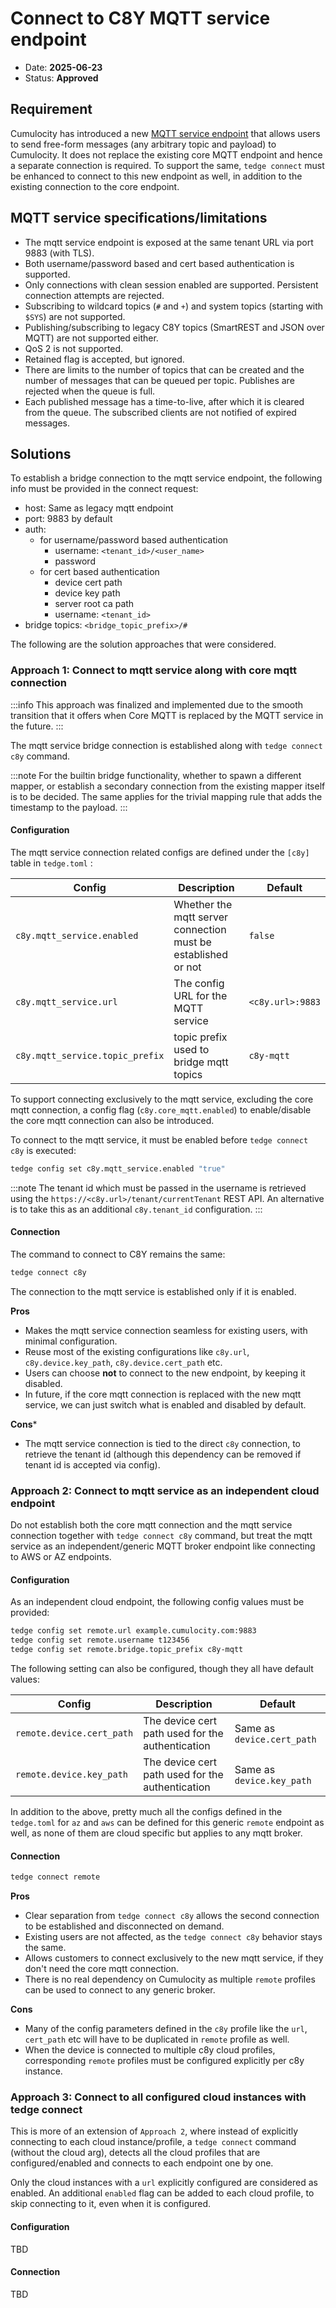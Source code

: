 # Connect to C8Y MQTT service endpoint

* Date: __2025-06-23__
* Status: __Approved__

## Requirement

Cumulocity has introduced a new [MQTT service endpoint](https://cumulocity.com/docs/device-integration/mqtt-service)
that allows users to send free-form messages (any arbitrary topic and payload) to Cumulocity.
It does not replace the existing core MQTT endpoint and hence a separate connection is required.
To support the same, `tedge connect` must be enhanced to connect to this new endpoint as well,
in addition to the existing connection to the core endpoint.

## MQTT service specifications/limitations

- The mqtt service endpoint is exposed at the same tenant URL via port 9883 (with TLS).
- Both username/password based and cert based authentication is supported.
- Only connections with clean session enabled are supported. Persistent connection attempts are rejected.
- Subscribing to wildcard topics (`#` and `+`) and system topics (starting with `$SYS`) are not supported.
- Publishing/subscribing to legacy C8Y topics (SmartREST and JSON over MQTT) are not supported either.
- QoS 2 is not supported.
- Retained flag is accepted, but ignored.
- There are limits to the number of topics that can be created
  and the number of messages that can be queued per topic.
  Publishes are rejected when the queue is full.
- Each published message has a time-to-live, after which it is cleared from the queue.
  The subscribed clients are not notified of expired messages.

## Solutions

To establish a bridge connection to the mqtt service endpoint, the following info must be provided in the connect request:

* host: Same as legacy mqtt endpoint
* port: 9883 by default
* auth:
  * for username/password based authentication
    * username: `<tenant_id>/<user_name>`
    * password
  * for cert based authentication
    * device cert path
    * device key path
    * server root ca path
    * username: `<tenant_id>`
* bridge topics: `<bridge_topic_prefix>/#`

The following are the solution approaches that were considered.

### Approach 1: Connect to mqtt service along with core mqtt connection

:::info
This approach was finalized and implemented due to the smooth transition that it offers
when Core MQTT is replaced by the MQTT service in the future.
:::

The mqtt service bridge connection is established along with `tedge connect c8y` command.

:::note
For the builtin bridge functionality, whether to spawn a different mapper,
or establish a secondary connection from the existing mapper itself is to be decided.
The same applies for the trivial mapping rule that adds the timestamp to the payload.
:::

#### Configuration

The mqtt service connection related configs are defined under the `[c8y]` table in `tedge.toml` :

| Config | Description | Default |
| ------ | ----------- | ------- |
| `c8y.mqtt_service.enabled` | Whether the mqtt server connection must be established or not | `false` |
| `c8y.mqtt_service.url` | The config URL for the MQTT service | `<c8y.url>:9883` |
| `c8y.mqtt_service.topic_prefix` | topic prefix used to bridge mqtt topics | `c8y-mqtt` |

To support connecting exclusively to the mqtt service, excluding the core mqtt connection,
a config flag (`c8y.core_mqtt.enabled`) to enable/disable the core mqtt connection can also be introduced.


To connect to the mqtt service, it must be enabled before `tedge connect c8y` is executed:

```sh
tedge config set c8y.mqtt_service.enabled "true"
```

:::note
The tenant id which must be passed in the username is retrieved using the `https://<c8y.url>/tenant/currentTenant` REST API.
An alternative is to take this as an additional `c8y.tenant_id` configuration.
:::

#### Connection

The command to connect to C8Y remains the same:

```sh
tedge connect c8y
```

The connection to the mqtt service is established only if it is enabled.

**Pros**

- Makes the mqtt service connection seamless for existing users, with minimal configuration.
- Reuse most of the existing configurations like `c8y.url`, `c8y.device.key_path`, `c8y.device.cert_path` etc.
- Users can choose **not** to connect to the new endpoint, by keeping it disabled.
- In future, if the core mqtt connection is replaced with the new mqtt service,
  we can just switch what is enabled and disabled by default.

**Cons***

- The mqtt service connection is tied to the direct `c8y` connection, to retrieve the tenant id
  (although this dependency can be removed if tenant id is accepted via config).

### Approach 2: Connect to mqtt service as an independent cloud endpoint

Do not establish both the core mqtt connection and the mqtt service connection together with `tedge connect c8y` command,
but treat the mqtt service as an independent/generic MQTT broker endpoint like connecting to AWS or AZ endpoints.

#### Configuration

As an independent cloud endpoint, the following config values must be provided:

```sh
tedge config set remote.url example.cumulocity.com:9883
tedge config set remote.username t123456
tedge config set remote.bridge.topic_prefix c8y-mqtt
```

The following setting can also be configured, though they all have default values:

| Config | Description | Default |
| ------ | ----------- | ------- |
| `remote.device.cert_path` | The device cert path used for the authentication | Same as `device.cert_path` |
| `remote.device.key_path` | The device cert path used for the authentication | Same as `device.key_path` |

In addition to the above, pretty much all the configs defined in the `tedge.toml` for `az` and `aws` can be defined
for this generic `remote` endpoint as well, as none of them are cloud specific but applies to any mqtt broker.

#### Connection

```sh
tedge connect remote
```

**Pros**

- Clear separation from `tedge connect c8y` allows the second connection to be established and disconnected on demand.
- Existing users are not affected, as the `tedge connect c8y` behavior stays the same.
- Allows customers to connect exclusively to the new mqtt service, if they don't need the core mqtt connection.
- There is no real dependency on Cumulocity as multiple `remote` profiles can be used to connect to any generic broker.

**Cons**

- Many of the config parameters defined in the `c8y` profile like the `url`, `cert_path` etc
  will have to be duplicated in `remote` profile as well.
- When the device is connected to multiple c8y cloud profiles,
  corresponding `remote` profiles must be configured explicitly per c8y instance.

### Approach 3: Connect to all configured cloud instances with tedge connect

This is more of an extension of `Approach 2`, where instead of explicitly connecting to each cloud instance/profile,
a `tedge connect` command (without the cloud arg), detects all the cloud profiles that are configured/enabled
and connects to each endpoint one by one.

Only the cloud instances with a `url` explicitly configured are considered as enabled.
An additional `enabled` flag can be added to each cloud profile, to skip connecting to it, even when it is configured.

#### Configuration

TBD

#### Connection

TBD

